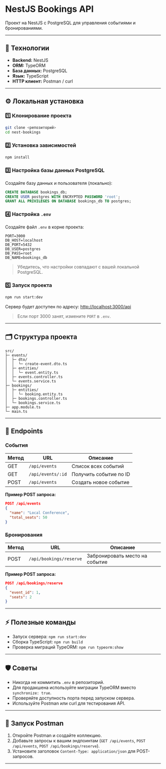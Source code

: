 # NestJS Bookings API

Проект на NestJS с PostgreSQL для управления событиями и бронированиями.

---

## 📌 Технологии

- **Backend:** NestJS  
- **ORM:** TypeORM  
- **База данных:** PostgreSQL  
- **Язык:** TypeScript  
- **HTTP клиент:** Postman / curl

---

## ⚙ Локальная установка

### 1️⃣ Клонирование проекта

```bash
git clone <репозиторий>
cd nest-bookings
```

### 2️⃣ Установка зависимостей

```bash
npm install
```

### 3️⃣ Настройка базы данных PostgreSQL

Создайте базу данных и пользователя (локально):

```sql
CREATE DATABASE bookings_db;
CREATE USER postgres WITH ENCRYPTED PASSWORD 'root';
GRANT ALL PRIVILEGES ON DATABASE bookings_db TO postgres;
```

### 4️⃣ Настройка `.env`

Создайте файл `.env` в корне проекта:

```env
PORT=3000
DB_HOST=localhost
DB_PORT=5432
DB_USER=postgres
DB_PASS=root
DB_NAME=bookings_db
```

> Убедитесь, что настройки совпадают с вашей локальной PostgreSQL.

### 5️⃣ Запуск проекта

```bash
npm run start:dev
```

Сервер будет доступен по адресу: [http://localhost:3000/api](http://localhost:3000/api)

> Если порт 3000 занят, измените `PORT` в `.env`.

---

## 🗂 Структура проекта

```
src/
├─ events/
│  ├─ dto/
│  │  └─ create-event.dto.ts
│  ├─ entities/
│  │  └─ event.entity.ts
│  ├─ events.controller.ts
│  └─ events.service.ts
├─ bookings/
│  ├─ entities/
│  │  └─ booking.entity.ts
│  ├─ bookings.controller.ts
│  └─ bookings.service.ts
├─ app.module.ts
└─ main.ts
```

---

## 🔗 Endpoints

### События

| Метод | URL | Описание |
|-------|-----|----------|
| GET   | `/api/events` | Список всех событий |
| GET   | `/api/events/:id` | Получить событие по ID |
| POST  | `/api/events` | Создать новое событие |

**Пример POST запроса:**

```json
POST /api/events
{
  "name": "Local Conference",
  "total_seats": 50
}
```

### Бронирования

| Метод | URL | Описание |
|-------|-----|----------|
| POST  | `/api/bookings/reserve` | Забронировать место на событие |

**Пример POST запроса:**

```json
POST /api/bookings/reserve
{
  "event_id": 1,
  "seats": 2
}
```

---

## ⚡ Полезные команды

- Запуск сервера: `npm run start:dev`  
- Сборка TypeScript: `npm run build`  
- Проверка миграций TypeORM: `npm run typeorm:show`

---

## 🛡 Советы

- Никогда не коммитить `.env` в репозиторий.  
- Для продакшена используйте миграции TypeORM вместо `synchronize: true`.  
- Проверяйте доступность порта перед запуском сервера.  
- Используйте Postman или curl для тестирования API.

---

## 🚀 Запуск Postman

1. Откройте Postman и создайте коллекцию.
2. Добавьте запросы к вашим эндпоинтам (`GET /api/events`, `POST /api/events`, `POST /api/bookings/reserve`).
3. Установите заголовок `Content-Type: application/json` для POST-запросов.

---